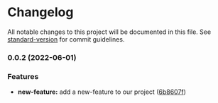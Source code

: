 # Changelog

All notable changes to this project will be documented in this file. See [standard-version](https://github.com/conventional-changelog/standard-version) for commit guidelines.

### 0.0.2 (2022-06-01)


### Features

* **new-feature:** add a new-feature to our project ([6b8607f](https://github.com/BahMouctar/starter-backend-mongoose-restful/commit/6b8607f38c1aa7407b90212fb3fc1ab2dc3e21bf))

